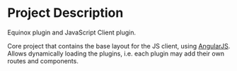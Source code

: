 # Project Description

Equinox plugin and JavaScript Client plugin.

Core project that contains the base layout for the JS client, using [AngularJS](https://angularjs.org/). Allows dynamically loading the plugins, 
i.e. each plugin may add their own routes and components.